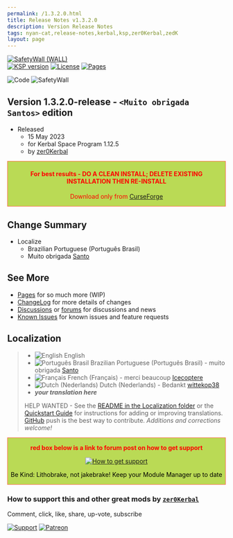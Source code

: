 ```yaml
---
permalink: /1.3.2.0.html
title: Release Notes v1.3.2.0
description: Version Release Notes
tags: nyan-cat,release-notes,kerbal,ksp,zer0Kerbal,zedK
layout: page
---
```

<!-- ReleaseLayout.md v1.3.2.0
SafetyWall (WALL)
created: 01 Apr 2022
updated: 15 May 2023

TEMPLATE: ReleaseLayout.md v1.3.5.1
created: 11 Aug 2018
updated: 13 Apr 2023 -->

[![SafetyWall (WALL)][SHD:mod]][CURSFG:url]  
[![KSP version][KSP:shd]][KSP:url] [![License][LIC:shd]][LIC:url] [![Pages][SHD:pgs]][pages]

![Code][SHD:code] ![SafetyWall][SHD:dll]

## Version 1.3.2.0-release - `<Muito obrigada Santos>` edition

* Released
  * 15 May 2023
  * for Kerbal Space Program 1.12.5
  * by [zer0Kerbal](https://github.com/zer0Kerbal)

<div style="border:0.5px solid Tomato; background-color: #bada55; color: #FF0000; text-align:center"><h4>
<b>For best results - DO A CLEAN INSTALL; DELETE EXISTING INSTALLATION THEN RE-INSTALL</b></h4><p>Download only from <a href="https://www.curseforge.com/kerbal/ksp-mods/SafetyWall/files">CurseForge</a></p></div>

## Change Summary

* Localize
  * Brazilian Portuguese (Português Brasil)
  * Muito obrigada [Santo](https://github.com/ClaraSantosmf)

## See More

* [Pages][pages] for so much more (WIP)
* [ChangeLog][chlog] for more details of changes
* [Discussions][discu] or [forums][forum] for discussions and news
* [Known Issues][issue] for known issues and feature requests

## Localization

>* ![English][EN] English
>* ![Português Brasil][BR] Brazilian Portuguese (Português Brasil) - muito obrigada  [Santo](https://github.com/ClaraSantosmf)
>* ![Français][FR] French (Français) - merci beaucoup  [Icecoptere](https://github.com/Icecoptere)
>* ![Dutch (Nederlands)][NL] Dutch (Nederlands) - Bedankt [wittekop38](https://github.com/wittekop38)
>* ***your translation here***
>
> HELP WANTED - See the [README in the Localization folder][lreadme] or the [Quickstart Guide][qstart] for instructions for adding or improving translations. [GitHub][GitHub:url] push is the best way to contribute. *Additions and corrections welcome!*

<div style="border:0.5px solid Tomato; background-color: #BADA55; color: #FF0000; text-align:center">
  <p><b>red box below is a link to forum post on how to get support</b></p>
  <a href="https://forum.kerbalspaceprogram.com/index.php?/topic/83212-*">
    <p><img src="https://i.postimg.cc/vHP6zmrw/image.png" alt="How to get support"></p></a>
  <p style="color: #000000;">Be Kind: Lithobrake, not jakebrake! Keep your Module Manager up to date</p>
</div>

### How to support this and other great mods by [`zer0Kerbal`][zer0Kerbal]

Comment, click, like, share, up-vote, subscribe

[![Support][PAYPAL:img]][PAYPAL:url] [![Patreon][PATREON:img]][PATREON:url]

<!-- links -->

[chlog]: https://raw.githubusercontent.com/zer0Kerbal/SafetyWall/master/changelog.md "Changelog"
[discu]: https://github.com/zer0Kerbal/SafetyWall/discussions/ "Discussions"
[forum]: https://forum.kerbalspaceprogram.com/index.php?/topic/207496-*/ "SafetyWall (WALL)"
[issue]: https://github.com/zer0Kerbal/SafetyWall/issues/ "Issue Tracker"
[pages]: https://zer0kerbal.github.io/SafetyWall/ "GitHub Pages"

<!-- shields -->
[SHD:code]: https://img.shields.io/badge/CODE-%3C.NET%203.5%3E%20%3CC%23%205.0%3E-darkblue?style=plastic&labelColor=66ccff "Code"
[SHD:dll]: https://img.shields.io/badge/SafetyWall.dll%20-v1.3.0.17-orange.svg?style=plastic&labelColor=darkgreen "1.2.0.3"
[SHD:mod]: https://img.shields.io/badge/SafetyWall%20(WALL)%20-v1.3.2.0--release-BADA55.svg?style=plastic&labelColor=darkgreen "1.3.2.0-release"
[SHD:pgs]: https://img.shields.io/badge/GitHub-Pages-white?style=plastic&labelColor=9cf&logoColor=181717&logo=github/ "GitHub IO"

[CURSFG:url]: https://www.curseforge.com/kerbal/ksp-mods/SafetyWall/files "Curseforge"
[GITHUB:url]: https://github.com/zer0Kerbal/SafetyWall/ "GitHub"

[KSP:url]: http://kerbalspaceprogram.com/ "Kerbal Space Program"
[KSP:shd]: https://img.shields.io/badge/KSP-1.12.5-blue.svg?style=plastic&labelColor=black/ "Kerbal Space Program"

<!--- license -->
[LIC:url]: https://choosealicense.com/licenses/bsd-2-clause/ "SimpleBSD-2"
[LIC:shd]: https://img.shields.io/endpoint?url=https://raw.githubusercontent.com/zer0Kerbal/SafetyWall/master/json/license.json "SimpleBSD-2"

[PAYPAL:img]: https://img.shields.io/badge/Buy%20me%20some%20-LFO-BADA55?style=for-the-badge&logo=paypal&labelColor=FFDD00 "PayPal"
[PAYPAL:url]: https://www.paypal.com/donate?hosted_button_id=DC22YHMEJREKL "PayPal"
[PATREON:img]: https://img.shields.io/badge/Patreon%20-Patreonize-FF424D?style=for-the-badge&logo=patreon "Patreon"
[PATREON:url]: https://www.patreon.com/zer0Kerbal/membership "Patreon"

[PATREON:url]: https://www.patreon.com/zer0Kerbal/membership "Patreon"
[lreadme]: https://github.com/zer0Kerbal/zer0Kerbal/blob/master/Localization/readme.md "Localization Readme"
[qstart]: https://github.com/zer0Kerbal/zer0Kerbal/blob/master/Localization/quickstart.md "Quickstart"
[EN]: https://raw.githubusercontent.com/zer0Kerbal/zer0Kerbal/master/img/EN.png "English"
[BR]: https://raw.githubusercontent.com/zer0Kerbal/zer0Kerbal/zed'K/img/BR.png "Português Brasil"
[FR]: https://raw.githubusercontent.com/zer0Kerbal/zer0Kerbal/zed'K/img/FR.png "Français"
[NL]: https://raw.githubusercontent.com/zer0Kerbal/zer0Kerbal/zed'K/img/NL.png "Dutch"

[zer0Kerbal]: https://forum.kerbalspaceprogram.com/index.php?/profile/190933-*/ "zer0Kerbal"

<!-- THIS FILE: CC BY-ND 4.0 by zer0Kerbal -->